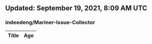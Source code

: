## Updated: September 19, 2021, 8:09 AM UTC


### indeedeng/Mariner-Issue-Collector
|**Title**|**Age**|
|:----|:----|